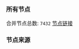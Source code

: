 ### 所有节点
合并节点总数: `7432`
[节点链接](https://github.com/rzhy1/33/raw/master/sub/sub_merge_base64.txt)

### 节点来源
